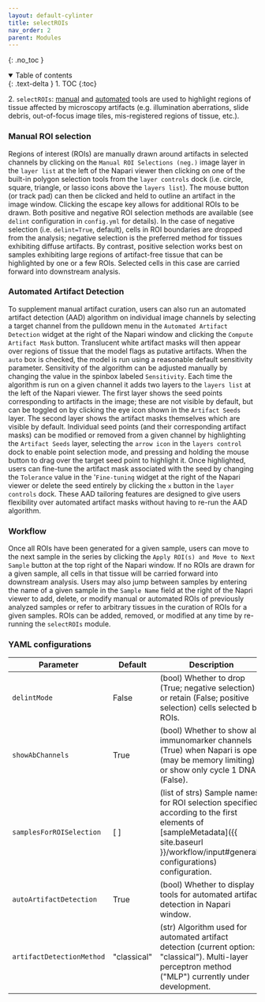 ```yaml
---
layout: default-cylinter
title: selectROIs
nav_order: 2
parent: Modules
---
```


{: .no_toc }

<details open markdown="block">
  <summary>
    Table of contents
  </summary>
  {: .text-delta }
1. TOC
{:toc}
</details>

2\. `selectROIs`: [manual](#manual-roi-selection) and [automated](#automated-artifact-detection) tools are used to highlight regions of tissue affected by microscopy artifacts (e.g. illumination aberrations, slide debris, out-of-focus image tiles, mis-registered regions of tissue, etc.).

### Manual ROI selection
Regions of interest (ROIs) are manually drawn around artifacts in selected channels by clicking on the `Manual ROI Selections (neg.)` image layer in the `layer list` at the left of the Napari viewer then clicking on one of the built-in polygon selection tools from the `layer controls` dock (i.e. circle, square, triangle, or lasso icons above the `layers list`). The mouse button (or track pad) can then be clicked and held to outline an artifact in the image window. Clicking the escape key allows for additional ROIs to be drawn. Both positive and negative ROI selection methods are available (see `delint` configuration in `config.yml` for details). In the case of negative selection (i.e. `delint=True`, default), cells in ROI boundaries are dropped from the analysis; negative selection is the preferred method for tissues exhibiting diffuse artifacts. By contrast, positive selection works best on samples exhibiting large regions of artifact-free tissue that can be highlighted by one or a few ROIs. Selected cells in this case are carried forward into downstream analysis. 

### Automated Artifact Detection
To supplement manual artifact curation, users can also run an automated artifact detection (AAD) algorithm on individual image channels by selecting a target channel from the pulldown menu in the `Automated Artifact Detection` widget at the right of the Napari window and clicking the `Compute Artifact Mask` button. Translucent white artifact masks will then appear over regions of tissue that the model flags as putative artifacts. When the `auto` box is checked, the model is run using a reasonable default sensitivity parameter. Sensitivity of the algorithm can be adjusted manually by changing the value in the spinbox labeled `Sensitivity`. Each time the algorithm is run on a given channel it adds two layers to the `layers list` at the left of the Napari viewer. The first layer shows the seed points corresponding to artifacts in the image; these are not visible by default, but can be toggled on by clicking the eye icon shown in the `Artifact Seeds` layer. The second layer shows the artifact masks themselves which are visible by default. Individual seed points (and their corresponding artifact masks) can be modified or removed from a given channel by highlighting the `Artifact Seeds` layer, selecting the `arrow icon` in the `layers control` dock to enable point selection mode, and pressing and holding the mouse button to drag over the target seed point to highlight it. Once highlighted, users can fine-tune the artifact mask associated with the seed by changing the `Tolerance` value in the '`Fine-tuning` widget at the right of the Napari viewer or delete the seed entirely by clicking the `x` button in the `layer controls` dock. These AAD tailoring features are designed to give users flexibility over automated artifact masks without having to re-run the AAD algorithm.

### Workflow
Once all ROIs have been generated for a given sample, users can move to the next sample in the series by clicking the `Apply ROI(s) and Move to Next Sample` button at the top right of the Napari window. If no ROIs are drawn for a given sample, all cells in that tissue will be carried forward into downstream analysis. Users may also jump between samples by entering the name of a given sample in the `Sample Name` field at the right of the Napri viewer to add, delete, or modify manual or automated ROIs of previously analyzed samples or refer to arbitrary tissues in the curation of ROIs for a given samples. ROIs can be added, removed, or modified at any time by re-running the `selectROIs` module.

### YAML configurations

| Parameter | Default | Description |
| --- | --- | --- |
| `delintMode` | False | (bool) Whether to drop (True; negative selection) or retain (False; positive selection) cells selected by ROIs. |
| `showAbChannels` | True | (bool) Whether to show all immunomarker channels (True) when Napari is open (may be memory limiting) or show only cycle 1 DNA (False). |
| `samplesForROISelection` | [ ] | (list of strs) Sample names for ROI selection specified according to the first elements of [sampleMetadata]({{ site.baseurl }}/workflow/input#general-configurations) configuration.
| `autoArtifactDetection` | True | (bool) Whether to display tools for automated artifact detection in Napari window. |
| `artifactDetectionMethod` | "classical" | (str) Algorithm used for automated artifact detection (current option: "classical"). Multi-layer perceptron method ("MLP") currently under development.